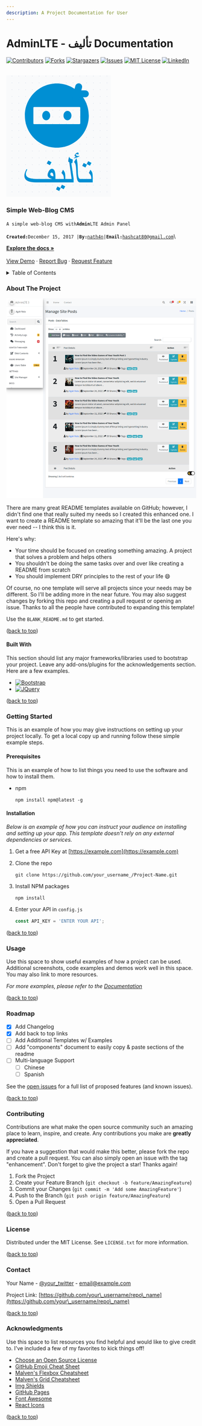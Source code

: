 ```yaml
---
description: A Project Documentation for User
---
```


# AdminLTE - تأليف Documentation

[![Contributors](https://img.shields.io/github/contributors/arduino-uno/talif-blog.svg?style=for-the-badge)](https://github.com/arduino-uno/talif-blog/graphs/contributors) [![Forks](https://img.shields.io/github/forks/arduino-uno/talif-blog.svg?style=for-the-badge)](https://github.com/arduino-uno/talif-blog/network/members) [![Stargazers](https://img.shields.io/github/stars/arduino-uno/talif-blog.svg?style=for-the-badge)](https://github.com/arduino-uno/talif-blog/stargazers) [![Issues](https://img.shields.io/github/issues/arduino-uno/talif-blog.svg?style=for-the-badge)](https://github.com/arduino-uno/talif-blog/issues) [![MIT License](https://img.shields.io/github/license/arduino-uno/talif-blog.svg?style=for-the-badge)](https://github.com/arduino-uno/talif-blog/blob/master/LICENSE.txt) [![LinkedIn](https://img.shields.io/badge/-LinkedIn-black.svg?style=for-the-badge\&logo=linkedin\&colorB=555)](https://linkedin.com/in/agah-nata)

\
[![Logo](images/blog-logo.png)](https://github.com/arduino-uno/talif-blog)

### Simple Web-Blog CMS

`A simple web-blog CMS with`**`Admin`**`LTE Admin Panel`\
\
**`Created:`**`December 15, 2017 |`**`By:`**[`nath4n`](https://codecanyon.net/user/nath4n)`|`**`Email:`**[`hashcat80@gmail.com`](mailto:hashcat80@gmail.com)\


[**Explore the docs »**](https://github.com/arduino-uno/talif-blog)\
\
[View Demo](https://github.com/arduino-uno/talif-blog) · [Report Bug](https://github.com/arduino-uno/talif-blog/issues) · [Request Feature](https://github.com/arduino-uno/talif-blog/issues)

<details>

<summary>Table of Contents</summary>

1. [About The Project](./#about-the-project)
   * [Built With](./#built-with)
2. [Getting Started](./#getting-started)
   * [Prerequisites](./#prerequisites)
   * [Installation](./#installation)
3. [Usage](./#usage)
4. [Roadmap](./#roadmap)
5. [Contributing](./#contributing)
6. [License](./#license)
7. [Contact](./#contact)
8. [Acknowledgments](./#acknowledgments)

</details>

### About The Project

[![Product Name Screen Shot](images/screenshot.png)](https://example.com)

There are many great README templates available on GitHub; however, I didn't find one that really suited my needs so I created this enhanced one. I want to create a README template so amazing that it'll be the last one you ever need -- I think this is it.

Here's why:

* Your time should be focused on creating something amazing. A project that solves a problem and helps others
* You shouldn't be doing the same tasks over and over like creating a README from scratch
* You should implement DRY principles to the rest of your life :smile:

Of course, no one template will serve all projects since your needs may be different. So I'll be adding more in the near future. You may also suggest changes by forking this repo and creating a pull request or opening an issue. Thanks to all the people have contributed to expanding this template!

Use the `BLANK_README.md` to get started.

([back to top](./#readme-top))

#### Built With

This section should list any major frameworks/libraries used to bootstrap your project. Leave any add-ons/plugins for the acknowledgements section. Here are a few examples.

* [![Bootstrap](https://img.shields.io/badge/Bootstrap-563D7C?style=for-the-badge\&logo=bootstrap\&logoColor=white)](https://getbootstrap.com)
* [![JQuery](https://img.shields.io/badge/jQuery-0769AD?style=for-the-badge\&logo=jquery\&logoColor=white)](https://jquery.com)



([back to top](./#readme-top))

### Getting Started

This is an example of how you may give instructions on setting up your project locally. To get a local copy up and running follow these simple example steps.

#### Prerequisites

This is an example of how to list things you need to use the software and how to install them.

*   npm

    ```
    npm install npm@latest -g
    ```

#### Installation

_Below is an example of how you can instruct your audience on installing and setting up your app. This template doesn't rely on any external dependencies or services._

1. Get a free API Key at [https://example.com](https://example.com)
2.  Clone the repo

    ```
    git clone https://github.com/your_username_/Project-Name.git
    ```
3.  Install NPM packages

    ```
    npm install
    ```
4.  Enter your API in `config.js`

    ```js
    const API_KEY = 'ENTER YOUR API';
    ```

([back to top](./#readme-top))

### Usage

Use this space to show useful examples of how a project can be used. Additional screenshots, code examples and demos work well in this space. You may also link to more resources.

_For more examples, please refer to the_ [_Documentation_](https://example.com)

([back to top](./#readme-top))

### Roadmap

* [x] Add Changelog
* [x] Add back to top links
* [ ] Add Additional Templates w/ Examples
* [ ] Add "components" document to easily copy & paste sections of the readme
* [ ] Multi-language Support
  * [ ] Chinese
  * [ ] Spanish

See the [open issues](https://github.com/arduino-uno/talif-blog/issues) for a full list of proposed features (and known issues).

([back to top](./#readme-top))

### Contributing

Contributions are what make the open source community such an amazing place to learn, inspire, and create. Any contributions you make are **greatly appreciated**.

If you have a suggestion that would make this better, please fork the repo and create a pull request. You can also simply open an issue with the tag "enhancement". Don't forget to give the project a star! Thanks again!

1. Fork the Project
2. Create your Feature Branch (`git checkout -b feature/AmazingFeature`)
3. Commit your Changes (`git commit -m 'Add some AmazingFeature'`)
4. Push to the Branch (`git push origin feature/AmazingFeature`)
5. Open a Pull Request

([back to top](./#readme-top))

### License

Distributed under the MIT License. See `LICENSE.txt` for more information.

([back to top](./#readme-top))

### Contact

Your Name - [@your\_twitter](https://twitter.com/your\_username) - email@example.com

Project Link: [https://github.com/your\_username/repo\_name](https://github.com/your\_username/repo\_name)

([back to top](./#readme-top))

### Acknowledgments

Use this space to list resources you find helpful and would like to give credit to. I've included a few of my favorites to kick things off!

* [Choose an Open Source License](https://choosealicense.com)
* [GitHub Emoji Cheat Sheet](https://www.webpagefx.com/tools/emoji-cheat-sheet)
* [Malven's Flexbox Cheatsheet](https://flexbox.malven.co/)
* [Malven's Grid Cheatsheet](https://grid.malven.co/)
* [Img Shields](https://shields.io)
* [GitHub Pages](https://pages.github.com)
* [Font Awesome](https://fontawesome.com)
* [React Icons](https://react-icons.github.io/react-icons/search)

([back to top](./#readme-top))
